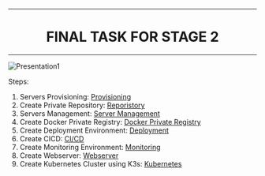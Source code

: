 ----------
<h1 align="center">FINAL TASK FOR STAGE 2</h1>

----------


![Presentation1](https://github.com/fadil05me/devops20-dumbways-AhmadFadillah/assets/45775729/c6514d73-7a86-4441-b2a0-5c7b02704727)



Steps:

1. Servers Provisioning: [Provisioning](provisioning.md)
2. Create Private Repository: [Reporistory](repository.md)
3. Servers Management: [Server Management](server.md)
4. Create Docker Private Registry: [Docker Private Registry](docker-registry.md)
5. Create Deployment Environment: [Deployment](deployment.md)
6. Create CICD: [CI/CD](cicd.md)
7. Create Monitoring Environment: [Monitoring](monitoring.md)
8. Create Webserver: [Webserver](webserver.md)
9. Create Kubernetes Cluster using K3s: [Kubernetes](kubernetes.md)
